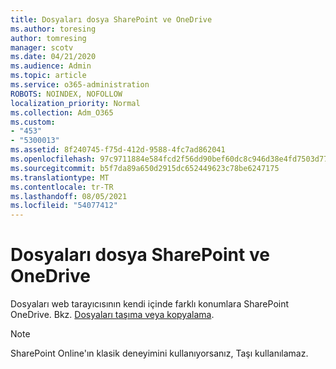 ```yaml
---
title: Dosyaları dosya SharePoint ve OneDrive
ms.author: toresing
author: tomresing
manager: scotv
ms.date: 04/21/2020
ms.audience: Admin
ms.topic: article
ms.service: o365-administration
ROBOTS: NOINDEX, NOFOLLOW
localization_priority: Normal
ms.collection: Adm_O365
ms.custom:
- "453"
- "5300013"
ms.assetid: 8f240745-f75d-412d-9588-4fc7ad862041
ms.openlocfilehash: 97c9711884e584fcd2f56dd90bef60dc8c946d38e4fd7503d776ef4827d5dba8
ms.sourcegitcommit: b5f7da89a650d2915dc652449623c78be6247175
ms.translationtype: MT
ms.contentlocale: tr-TR
ms.lasthandoff: 08/05/2021
ms.locfileid: "54077412"
---
```

# <a name="move-files-in-sharepoint-and-onedrive"></a>Dosyaları dosya SharePoint ve OneDrive

Dosyaları web tarayıcısının kendi içinde farklı konumlara SharePoint OneDrive. Bkz. [Dosyaları taşıma veya kopyalama](https://support.microsoft.com/office/move-or-copy-files-in-sharepoint-00e2f483-4df3-46be-a861-1f5f0c1a87bc?ui=en-US&rs=en-US&ad=US).


> [!NOTE]
>  SharePoint Online'ın klasik deneyimini kullanıyorsanız, Taşı kullanılamaz.
  
